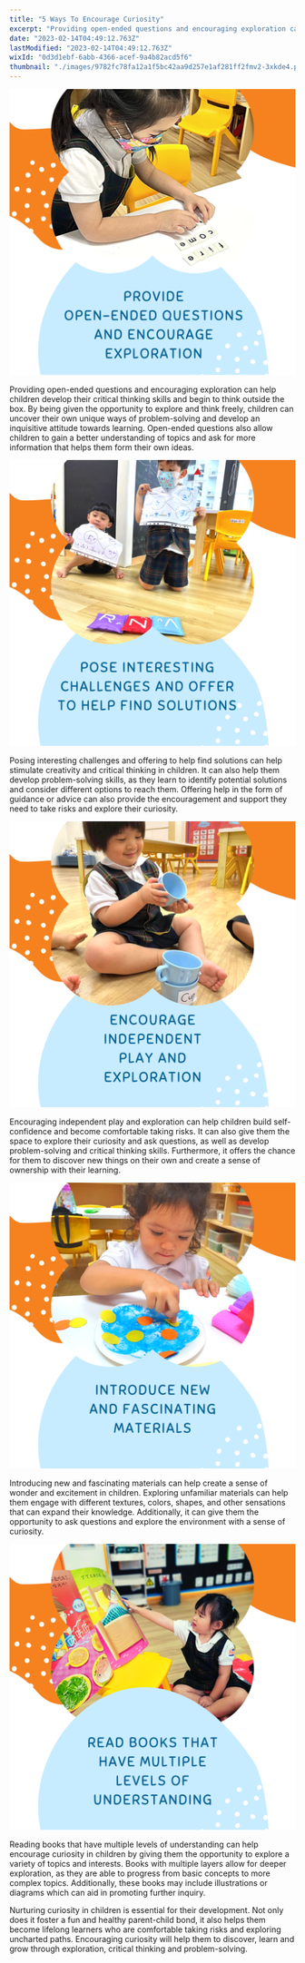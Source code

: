 ```yaml
---
title: "5 Ways To Encourage Curiosity"
excerpt: "Providing open-ended questions and encouraging exploration can help children develop their critical thinking skills and begin to think..."
date: "2023-02-14T04:49:12.763Z"
lastModified: "2023-02-14T04:49:12.763Z"
wixId: "0d3d1ebf-6abb-4366-acef-9a4b82acd5f6"
thumbnail: "./images/9782fc78fa12a1f5bc42aa9d257e1af281ff2fmv2-3xkde4.png"
---
```


![](./images/9782fc78fa12a1f5bc42aa9d257e1af281ff2fmv2-3xkde4.png)

Providing open-ended questions and encouraging exploration can help children develop their critical thinking skills and begin to think outside the box. By being given the opportunity to explore and think freely, children can uncover their own unique ways of problem-solving and develop an inquisitive attitude towards learning. Open-ended questions also allow children to gain a better understanding of topics and ask for more information that helps them form their own ideas.

![](./images/9782fc5f3e6be2d806425183d82aed82a8dab3mv2-4za12g.png)

Posing interesting challenges and offering to help find solutions can help stimulate creativity and critical thinking in children. It can also help them develop problem-solving skills, as they learn to identify potential solutions and consider different options to reach them. Offering help in the form of guidance or advice can also provide the encouragement and support they need to take risks and explore their curiosity.

![](./images/9782fcfa605d2445e64e15bdac32e1d8d3f856mv2-hbnx7m.png)

Encouraging independent play and exploration can help children build self-confidence and become comfortable taking risks. It can also give them the space to explore their curiosity and ask questions, as well as develop problem-solving and critical thinking skills. Furthermore, it offers the chance for them to discover new things on their own and create a sense of ownership with their learning.

![](./images/9782fced2f381d1ab94991b49b9391f14a2a2cmv2-w6lmps.png)

Introducing new and fascinating materials can help create a sense of wonder and excitement in children. Exploring unfamiliar materials can help them engage with different textures, colors, shapes, and other sensations that can expand their knowledge. Additionally, it can give them the opportunity to ask questions and explore the environment with a sense of curiosity.

![](./images/9782fc454c997c1d05405ca1a10bf7196f996amv2-h8g0ts.png)

Reading books that have multiple levels of understanding can help encourage curiosity in children by giving them the opportunity to explore a variety of topics and interests. Books with multiple layers allow for deeper exploration, as they are able to progress from basic concepts to more complex topics. Additionally, these books may include illustrations or diagrams which can aid in promoting further inquiry.

Nurturing curiosity in children is essential for their development. Not only does it foster a fun and healthy parent-child bond, it also helps them become lifelong learners who are comfortable taking risks and exploring uncharted paths. Encouraging curiosity will help them to discover, learn and grow through exploration, critical thinking and problem-solving.